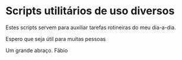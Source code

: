 # Scripts utilitários de uso diversos

Estes scripts servem para auxiliar tarefas rotineiras do meu dia-a-dia.

Espero que seja útil para muitas pessoas

Um grande abraço.
Fábio
